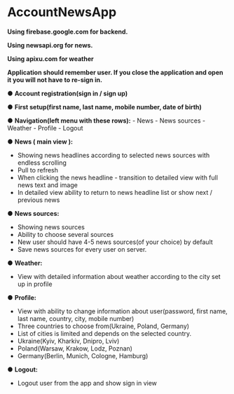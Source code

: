 # AccountNewsApp
 
 
**Using firebase.google.com for backend.**

**Using newsapi.org for news.**

**Using apixu.com for weather**

**Application should remember user. If you close the application and open it you will not have to re-sign in.**

●	**Account registration(sign in / sign up)**

●	**First setup(first name, last name, mobile number, date of birth)**

●	**Navigation(left menu with these rows):**
	- News
	- News sources
	- Weather
	- Profile
	- Logout

●	**News ( main view ):**
- Showing news headlines according to selected news sources with endless scrolling
- Pull to refresh
- When clicking the news headline - transition to detailed view with full news text and image
- In detailed view ability to return to news headline list or show next / previous news

●	**News sources:** 
-	Showing news sources
-	Ability to choose several sources
-	New user should have 4-5 news sources(of your choice) by default
- Save news sources for every user on server.

●	**Weather:**
- View with detailed information about weather according to the city set up in profile 

●	**Profile:**
- View with ability to change information about user(password, first name, last name, country, city, mobile number)
- Three countries to choose from(Ukraine, Poland, Germany)
- List of cities is limited and depends on the selected country.
- Ukraine(Kyiv, Kharkiv, Dnipro, Lviv)
- Poland(Warsaw, Krakow, Lodz, Poznan)
- Germany(Berlin, Munich, Cologne, Hamburg)

●	**Logout:**
- Logout user from the app and show sign in view
